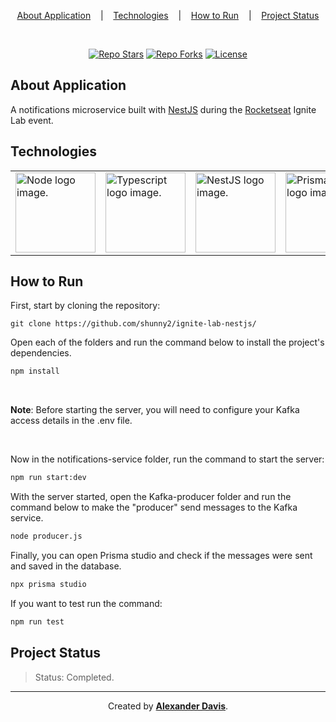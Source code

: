<p align="center">
  <a href="#about-application">About Application</a>
  &nbsp;&nbsp;&nbsp;|&nbsp;&nbsp;&nbsp;
  <a href="#technologies">Technologies</a>
  &nbsp;&nbsp;&nbsp;|&nbsp;&nbsp;&nbsp;
  <a href="#how-to-run">How to Run</a>
  &nbsp;&nbsp;&nbsp;|&nbsp;&nbsp;&nbsp;
  <a href="project-status">Project Status</a>
</p>

</br>

<p align="center">
<a href="https://img.shields.io/github/stars/shunny2/ignite-lab-nestjs?style=social"><img src="https://img.shields.io/github/stars/shunny2/ignite-lab-nestjs?style=social" alt="Repo Stars"/></a>
<a href="https://img.shields.io/github/forks/shunny2/ignite-lab-nestjs?style=social"><img src="https://img.shields.io/github/forks/shunny2/ignite-lab-nestjs?style=social" alt="Repo Forks"/></a>
<a href="https://img.shields.io/github/license/shunny2/ignite-lab-nestjs?style=social"><img src="https://img.shields.io/github/license/shunny2/ignite-lab-nestjs?style=social" alt="License"/></a>
</p>

## About Application

A notifications microservice built with [NestJS](https://nestjs.com/) during the [Rocketseat](https://rocketseat.com.br/) Ignite Lab event.

## Technologies

<table>
  <thead>
  </thead>
  <tbody>
    <td>
      <a href="https://nodejs.org/en/" title="Node"><img width="128" height="128" src="https://cdn.worldvectorlogo.com/logos/nodejs-2.svg" alt="Node logo image." /></a>
    </td>
    <td>
      <a href="https://www.typescriptlang.org/" title="TypeScript"><img width="128" height="128" src="https://cdn.worldvectorlogo.com/logos/typescript-2.svg" alt="Typescript logo image." /></a>
    </td>
    <td>
      <a href="https://nestjs.com/" title="NestJS"><img width="128" height="128" src="https://cdn.worldvectorlogo.com/logos/nestjs.svg" alt="NestJS logo image." /></a>
    </td>
    <td>
      <a href="https://www.prisma.io/" title="Prisma ORM"><img width="128" height="128" src="https://cdn.worldvectorlogo.com/logos/prisma-2.svg" alt="Prisma ORM logo image." /></a>
    </td>
    <td>
      <a href="https://jestjs.io/" title="Jest"><img width="128" height="128" src="https://cdn.worldvectorlogo.com/logos/jest-2.svg" alt="Jest logo image." /></a>
    </td>
    <td>
      <a href="https://kafka.js.org/" title="Kafka"><img width="128" height="128" src="https://kafka.js.org/img/kafkajs-logoV2.svg" alt="Kafka logo image." /></a>
    </td>
  </tbody>
</table>

## How to Run

First, start by cloning the repository:
```shell
git clone https://github.com/shunny2/ignite-lab-nestjs/
```

Open each of the folders and run the command below to install the project's dependencies.
```bash
npm install
```

</br>

<b>Note</b>: Before starting the server, you will need to configure your Kafka access details in the .env file.

</br>

Now in the notifications-service folder, run the command to start the server:
```bash
npm run start:dev
```

With the server started, open the Kafka-producer folder and run the command below to make the "producer" send messages to the Kafka service.
```bash
node producer.js
```

Finally, you can open Prisma studio and check if the messages were sent and saved in the database.
```bash
npx prisma studio
```

If you want to test run the command:
```bash
npm run test
```

## Project Status

> Status: Completed.

<hr/>

<p align="center">Created by <a href="https://github.com/shunny2"><b>Alexander Davis</b></a>.</p>
